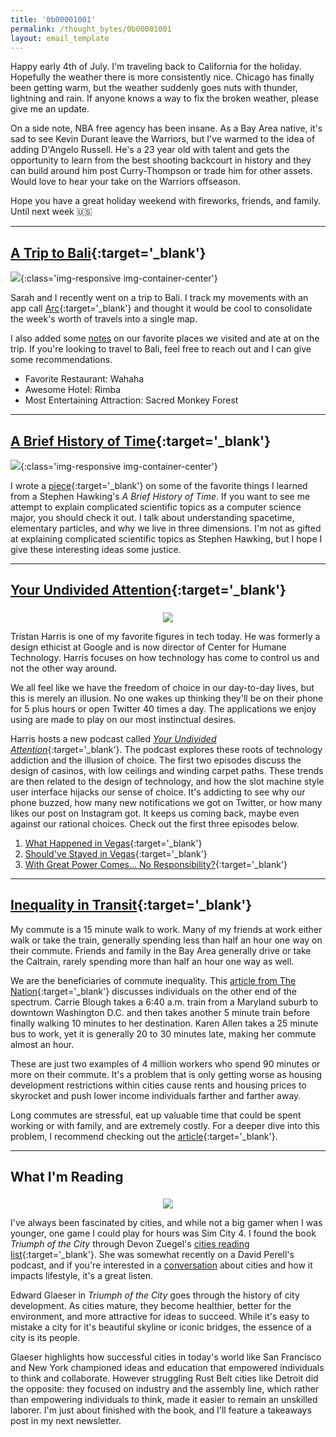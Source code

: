```yaml
---
title: '0b00001001'
permalink: /thought_bytes/0b00001001
layout: email_template
---
```

Happy early 4th of July. I'm traveling back to California for the holiday. Hopefully the weather there is more consistently nice. Chicago has finally been getting warm, but the weather suddenly goes nuts with thunder, lightning and rain. If anyone knows a way to fix the broken weather, please give me an update.

On a side note, NBA free agency has been insane. As a Bay Area native, it's sad to see Kevin Durant leave the Warriors, but I've warmed to the idea of adding D'Angelo Russell. He's a 23 year old with talent and gets the opportunity to learn from the best shooting backcourt in history and they can build around him post Curry-Thompson or trade him for other assets. Would love to hear your take on the Warriors offseason.

Hope you have a great holiday weekend with fireworks, friends, and family. Until next week 🇺🇸

<hr class='post-hr'>

## [**A Trip to Bali**](https://kevinarifin.com/bali){:target='_blank'}

![](https://kevinarifin.com/images/rice.jpg){:class='img-responsive img-container-center'}

Sarah and I recently went on a trip to Bali. I track my movements with an app call [Arc](https://www.bigpaua.com/arcapp){:target='_blank'} and thought it would be cool to consolidate the week's worth of travels into a single map.

I also added some [notes](https://kevinarifin.com/bali) on our favorite places we visited and ate at on the trip. If you're looking to travel to Bali, feel free to reach out and I can give some recommendations.

* Favorite Restaurant: Wahaha
* Awesome Hotel: Rimba
* Most Entertaining Attraction: Sacred Monkey Forest

<hr class='post-hr'/>

## [**A Brief History of Time**](https://kevinarifin.com/spacetime){:target='_blank'}

![](https://kevinarifin.com/images/stars.jpg){:class='img-responsive img-container-center'}

I wrote a [piece](https://kevinarifin.com/spacetime){:target='_blank'} on some of the favorite things I learned from a Stephen Hawking's *A Brief History of Time*. If you want to see me attempt to explain complicated scientific topics as a computer science major, you should check it out. I talk about understanding spacetime, elementary particles, and why we live in three dimensions. I'm not as gifted at explaining complicated scientific topics as Stephen Hawking, but I hope I give these interesting ideas some justice.

<hr class='post-hr'/>

## [**Your Undivided Attention**](https://humanetech.com/podcast/){:target='_blank'}

<center>
<img src='https://kevinarifin.com/images/thought_bytes/undivided.jpg' class="img-responsive img-container-center" style='max-width:200px; margin-top: 5px'/>
</center>

Tristan Harris is one of my favorite figures in tech today. He was formerly a design ethicist at Google and is now director of Center for Humane Technology. Harris focuses on how technology has come to control us and not the other way around.

We all feel like we have the freedom of choice in our day-to-day lives, but this is merely an illusion. No one wakes up thinking they'll be on their phone for 5 plus hours or open Twitter 40 times a day. The applications we enjoy using are made to play on our most instinctual desires.

Harris hosts a new podcast called [*Your Undivided Attention*](https://humanetech.com/podcast/){:target='_blank'}. The podcast explores these roots of technology addiction and the illusion of choice. The first two episodes discuss the design of casinos, with low ceilings and winding carpet paths. These trends are then related to the design of technology, and how the slot machine style user interface hijacks our sense of choice. It's addicting to see why our phone buzzed, how many new notifications we got on Twitter, or how many likes our post on Instagram got. It keeps us coming back, maybe even against our rational choices. Check out the first three episodes below.

1. [What Happened in Vegas](https://feeds.simplecast.com/rZ0cYk12){:target='_blank'}
2. [Should've Stayed in Vegas](https://feeds.simplecast.com/rZ0cYk12){:target='_blank'}
3. [With Great Power Comes... No Responsibility?](https://feeds.simplecast.com/rZ0cYk12){:target='_blank'}

<hr class='post-hr'/>

## [**Inequality in Transit**](https://www.thenation.com/article/transit-deserts-extreme-commuters-inequality/){:target='_blank'}

My commute is a 15 minute walk to work. Many of my friends at work either walk or take the train, generally spending less than half an hour one way on their commute. Friends and family in the Bay Area generally drive or take the Caltrain, rarely spending more than half an hour one way as well.

We are the beneficiaries of commute inequality. This [article from The Nation](https://www.thenation.com/article/transit-deserts-extreme-commuters-inequality/){:target='_blank'} discusses individuals on the other end of the spectrum. Carrie Blough takes a 6:40 a.m. train from a Maryland suburb to downtown Washington D.C. and then takes another 5 minute train before finally walking 10 minutes to her destination. Karen Allen takes a 25 minute bus to work, yet it is generally 20 to 30 minutes late, making her commute almost an hour.

These are just two examples of 4 million workers who spend 90 minutes or more on their commute. It's a problem that is only getting worse as housing development restrictions within cities cause rents and housing prices to skyrocket and push lower income individuals farther and farther away.

Long commutes are stressful, eat up valuable time that could be spent working or with family, and are extremely costly. For a deeper dive into this problem, I recommend checking out the [article](https://www.thenation.com/article/transit-deserts-extreme-commuters-inequality/){:target='_blank'}.

<hr class='post-hr'/>

## What I'm Reading

<center>
<!-- <img src='https://kevinarifin.com/images/thought_bytes/fooled.jpeg' class="img-responsive img-container-center" style='max-width:200px; margin-top: 5px'/> -->
<img src='https://kevinarifin.com/images/thought_bytes/citytriumph.jpeg' class="img-responsive img-container-center" style='max-width:200px; margin-top: 5px'/>
</center>

I've always been fascinated by cities, and while not a big gamer when I was younger, one game I could play for hours was Sim City 4. I found the book *Triumph of the City* through Devon Zuegel's [cities reading list](https://devonzuegel.com/post/cities-reading-list){:target='_blank'}. She was somewhat recently on a David Perell's podcast, and if you're interested in a [conversation](https://devonzuegel.com/post/cities-reading-list) about cities and how it impacts lifestyle, it's a great listen.

Edward Glaeser in *Triumph of the City* goes through the history of city development. As cities mature, they become healthier, better for the environment, and more attractive for ideas to succeed. While it's easy to mistake a city for it's beautiful skyline or iconic bridges, the essence of a city is its people.

Glaeser highlights how successful cities in today's world like San Francisco and New York championed ideas and education that empowered individuals to think and collaborate. However struggling Rust Belt cities like Detroit did the opposite: they focused on industry and the assembly line, which rather than empowering individuals to think, made it easier to remain an unskilled laborer. I'm just about finished with the book, and I'll feature a takeaways post in my next newsletter.
